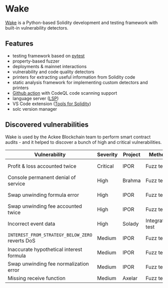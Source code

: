 # Wake

[Wake](https://getwake.io) is a Python-based Solidity development and testing framework with built-in vulnerability detectors.

## Features
- testing framework based on [pytest](https://docs.pytest.org/en)
- property-based fuzzer
- deployments & mainnet interactions
- vulnerability and code quality detectors
- printers for extracting useful information from Solidity code
- static analysis framework for implementing custom detectors and printers
- [Github action](https://github.com/marketplace/actions/wake-detect) with CodeQL code scanning support
- language server ([LSP](https://microsoft.github.io/language-server-protocol/))
- VS Code extension ([Tools for Solidity](https://marketplace.visualstudio.com/items?itemName=AckeeBlockchain.tools-for-solidity))
- solc version manager

## Discovered vulnerabilities

Wake is used by the Ackee Blockchain team to perform smart contract audits - and it helped to discover a bunch of high and critical vulnerabilities.

| Vulnerability                                   | Severity | Project | Method           | Resources                                                                                                                                                                                                                    |
|-------------------------------------------------|----------|---------|------------------|------------------------------------------------------------------------------------------------------------------------------------------------------------------------------------------------------------------------------|
| Profit & loss accounted twice                   | Critical | IPOR    | Fuzz test        | [Report](https://github.com/Ackee-Blockchain/public-audit-reports/blob/master/2023/ackee-blockchain-ipor-protocol-1-4-report.pdf), [Wake tests](https://github.com/Ackee-Blockchain/tests-ipor/blob/main/tests/test_fuzz.py) |
| Console permanent denial of service             | High     | Brahma  | Fuzz test        | [Report](https://github.com/Ackee-Blockchain/public-audit-reports/blob/master/2023/ackee-blockchain-brahma-console-v2-report.pdf)                                                                                            |
| Swap unwinding formula error                    | High     | IPOR    | Fuzz test        | [Report](https://github.com/Ackee-Blockchain/public-audit-reports/blob/master/2023/ackee-blockchain-ipor-protocol-1-4-report.pdf), [Wake tests](https://github.com/Ackee-Blockchain/tests-ipor/blob/main/tests/test_fuzz.py) |
| Swap unwinding fee accounted twice              | High     | IPOR    | Fuzz test        | [Report](https://github.com/Ackee-Blockchain/public-audit-reports/blob/master/2023/ackee-blockchain-ipor-protocol-1-4-report.pdf), [Wake tests](https://github.com/Ackee-Blockchain/tests-ipor/blob/main/tests/test_fuzz.py) |
| Incorrect event data                            | High     | Solady  | Integration test | [Report](https://github.com/Ackee-Blockchain/public-audit-reports/blob/master/2023/ackee-blockchain-solady-report.pdf), [Wake tests](https://github.com/Ackee-Blockchain/tests-solady/blob/main/tests/test_erc1155.py)       |
| `INTEREST_FROM_STRATEGY_BELOW_ZERO` reverts DoS | Medium   | IPOR    | Fuzz test        | [Report](https://github.com/Ackee-Blockchain/public-audit-reports/blob/master/2023/ackee-blockchain-ipor-protocol-1-4-report.pdf), [Wake tests](https://github.com/Ackee-Blockchain/tests-ipor/blob/main/tests/test_fuzz.py) |
| Inaccurate hypothetical interest formula        | Medium   | IPOR    | Fuzz test        | [Report](https://github.com/Ackee-Blockchain/public-audit-reports/blob/master/2023/ackee-blockchain-ipor-protocol-1-4-report.pdf), [Wake tests](https://github.com/Ackee-Blockchain/tests-ipor/blob/main/tests/test_fuzz.py) |
| Swap unwinding fee normalization error          | Medium   | IPOR    | Fuzz test        | [Report](https://github.com/Ackee-Blockchain/public-audit-reports/blob/master/2023/ackee-blockchain-ipor-protocol-1-4-report.pdf), [Wake tests](https://github.com/Ackee-Blockchain/tests-ipor/blob/main/tests/test_fuzz.py) |
| Missing receive function                        | Medium   | Axelar  | Fuzz test        | [Wake tests](https://github.com/Ackee-Blockchain/tests-axelar-interchain-governance-executor/blob/main/tests/test_fuzz.py)                                                                                                   |